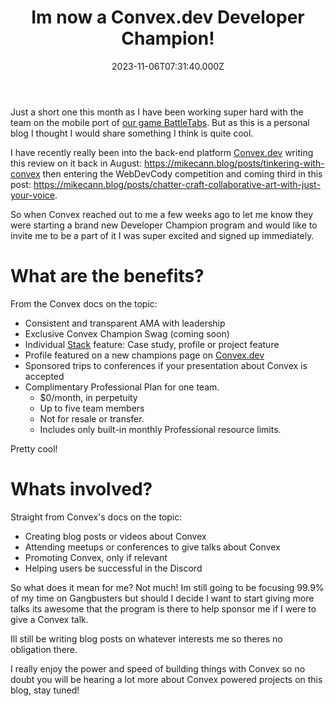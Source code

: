 ﻿---
coverImage: ./header.jpg
date: '2023-11-06T07:31:40.000Z'
tags:
  - convex
  - personal
title: Im now a Convex.dev Developer Champion!
---

Just a short one this month as I have been working super hard with the team on the mobile port of [our game BattleTabs](https://mikecann.blog/posts/battletabs-in-7-minutes). But as this is a personal blog I thought I would share something I think is quite cool.

I have recently really been into the back-end platform [Convex.dev](https://www.convex.dev/) writing this review on it back in August: https://mikecann.blog/posts/tinkering-with-convex then entering the WebDevCody competition and coming third in this post: https://mikecann.blog/posts/chatter-craft-collaborative-art-with-just-your-voice.

So when Convex reached out to me a few weeks ago to let me know they were starting a brand new Developer Champion program and would like to invite me to be a part of it I was super excited and signed up immediately.

# What are the benefits?

From the Convex docs on the topic:

- Consistent and transparent AMA with leadership
- Exclusive Convex Champion Swag (coming soon)
- Individual [Stack](https://stack.convex.dev/) feature: Case study, profile or project feature
- Profile featured on a new champions page on [Convex.dev](http://Convex.dev)
- Sponsored trips to conferences if your presentation about Convex is accepted
- Complimentary Professional Plan for one team.
  - $0/month, in perpetuity
  - Up to five team members
  - Not for resale or transfer.
  - Includes only built-in monthly Professional resource limits.

Pretty cool!

# Whats involved?

Straight from Convex's docs on the topic:

- Creating blog posts or videos about Convex
- Attending meetups or conferences to give talks about Convex
- Promoting Convex, only if relevant
- Helping users be successful in the Discord

So what does it mean for me? Not much! Im still going to be focusing 99.9% of my time on Gangbusters but should I decide I want to start giving more talks its awesome that the program is there to help sponsor me if I were to give a Convex talk.

Ill still be writing blog posts on whatever interests me so theres no obligation there.

I really enjoy the power and speed of building things with Convex so no doubt you will be hearing a lot more about Convex powered projects on this blog, stay tuned!
